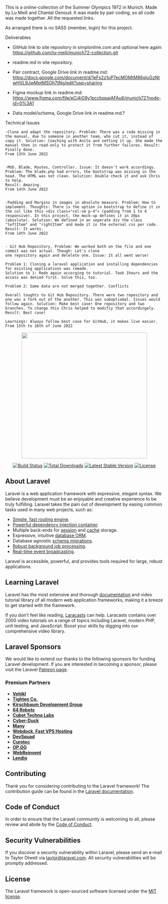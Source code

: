This is a online-collection of the Summer Olympics 1972 in Munich. 
Made by Lu Meili and Chantal Genoud. It was made by pair coding, so all code was made together. All the requested
links. 

As arranged there is no SASS (member, login) for this project.


Deliverables
- GitHub link to site repository in simplonline.com and optional here again: https://github.com/lu-meili/munich72-collection.git

- readme.md in site repository. 

- Pair contract, Google Drive link in readme.md: https://docs.google.com/document/d/1eFs2z1uP7ecMOMtM86qluGzNtwHVL9JwMptMSOh7tNg/edit?usp=sharing

- Figma mockup link in readme.md: https://www.figma.com/file/eCi4jG9y1pccbqsaiAFAu6/munich72?node-id=0%3A1

- Data model/schema, Google Drive link in readme.md.?



Technical Issues
    
    -Clone and adapt the repository. Problem: There was a code missing in the manual, due to someone in another team, who cut it, instead of copy it. Solution: Coaching with Anita and setting it up. She made the manuel then in read-only to protect it from further failures. Result: Finally done.
    From 13th June 2022


    -MVD. Blade, Routes, Controller. Issue: It doesn't work accordingy. Problem: The blade.php had errors, the bootstrap was missing in the head. The HTML was not clean. Solution: Double check it and ask Chris to help.
    Result: Amazing. 
    From 14th June 2022


    -Padding and Margins in images in absolute measure. Problem: How to implement. Thoughts: There is the option in bootstrap to define it in the col like this <div class="col-sm p-4"> (padding from 1 to 4 responsive). In this project, the mock-up defines it in 20px (aboslute). Solution: We defined in an seperate div the class "leftItem" and "rightItem" and made it in the external css per code. Result: It works. 
    From 14th June 2022


    - Git Hub Repository. Problem: We worked both on the file and one commit was not actual. Though: Let's clone 
    one repository again and delelete one. Issue: It all went worse!

    Problem 1: Cloning a laravel application and installing dependencies for existing applications was remade. 
    Solution to 1: Redo again accorging to tutorial. Took 1hours and the access was denied first. Solve this, too. 
   
    Problem 2: Some data are not merged together. Conflicts

    Overall toughts to Git Hub Repository. There were two repository and one was a fork out of the another. This was suboptiomal. Issues would follow again. Solution: Make best case! One repository and two branches. To change this Chris helped to modifiy that accordingely. Result: Best case!

    Learnings: Always follow best case for GitHub, it makes live easier.
    From 15th to 16th of June 2022


    





<p align="center"><a href="https://laravel.com" target="_blank"><img src="https://raw.githubusercontent.com/laravel/art/master/logo-lockup/5%20SVG/2%20CMYK/1%20Full%20Color/laravel-logolockup-cmyk-red.svg" width="400"></a></p>

<p align="center">
<a href="https://travis-ci.org/laravel/framework"><img src="https://travis-ci.org/laravel/framework.svg" alt="Build Status"></a>
<a href="https://packagist.org/packages/laravel/framework"><img src="https://img.shields.io/packagist/dt/laravel/framework" alt="Total Downloads"></a>
<a href="https://packagist.org/packages/laravel/framework"><img src="https://img.shields.io/packagist/v/laravel/framework" alt="Latest Stable Version"></a>
<a href="https://packagist.org/packages/laravel/framework"><img src="https://img.shields.io/packagist/l/laravel/framework" alt="License"></a>
</p>

## About Laravel

Laravel is a web application framework with expressive, elegant syntax. We believe development must be an enjoyable and creative experience to be truly fulfilling. Laravel takes the pain out of development by easing common tasks used in many web projects, such as:

- [Simple, fast routing engine](https://laravel.com/docs/routing).
- [Powerful dependency injection container](https://laravel.com/docs/container).
- Multiple back-ends for [session](https://laravel.com/docs/session) and [cache](https://laravel.com/docs/cache) storage.
- Expressive, intuitive [database ORM](https://laravel.com/docs/eloquent).
- Database agnostic [schema migrations](https://laravel.com/docs/migrations).
- [Robust background job processing](https://laravel.com/docs/queues).
- [Real-time event broadcasting](https://laravel.com/docs/broadcasting).

Laravel is accessible, powerful, and provides tools required for large, robust applications.

## Learning Laravel

Laravel has the most extensive and thorough [documentation](https://laravel.com/docs) and video tutorial library of all modern web application frameworks, making it a breeze to get started with the framework.

If you don't feel like reading, [Laracasts](https://laracasts.com) can help. Laracasts contains over 2000 video tutorials on a range of topics including Laravel, modern PHP, unit testing, and JavaScript. Boost your skills by digging into our comprehensive video library.

## Laravel Sponsors

We would like to extend our thanks to the following sponsors for funding Laravel development. If you are interested in becoming a sponsor, please visit the Laravel [Patreon page](https://patreon.com/taylorotwell).

### Premium Partners

- **[Vehikl](https://vehikl.com/)**
- **[Tighten Co.](https://tighten.co)**
- **[Kirschbaum Development Group](https://kirschbaumdevelopment.com)**
- **[64 Robots](https://64robots.com)**
- **[Cubet Techno Labs](https://cubettech.com)**
- **[Cyber-Duck](https://cyber-duck.co.uk)**
- **[Many](https://www.many.co.uk)**
- **[Webdock, Fast VPS Hosting](https://www.webdock.io/en)**
- **[DevSquad](https://devsquad.com)**
- **[Curotec](https://www.curotec.com/services/technologies/laravel/)**
- **[OP.GG](https://op.gg)**
- **[WebReinvent](https://webreinvent.com/?utm_source=laravel&utm_medium=github&utm_campaign=patreon-sponsors)**
- **[Lendio](https://lendio.com)**

## Contributing

Thank you for considering contributing to the Laravel framework! The contribution guide can be found in the [Laravel documentation](https://laravel.com/docs/contributions).

## Code of Conduct

In order to ensure that the Laravel community is welcoming to all, please review and abide by the [Code of Conduct](https://laravel.com/docs/contributions#code-of-conduct).

## Security Vulnerabilities

If you discover a security vulnerability within Laravel, please send an e-mail to Taylor Otwell via [taylor@laravel.com](mailto:taylor@laravel.com). All security vulnerabilities will be promptly addressed.

## License

The Laravel framework is open-sourced software licensed under the [MIT license](https://opensource.org/licenses/MIT).
